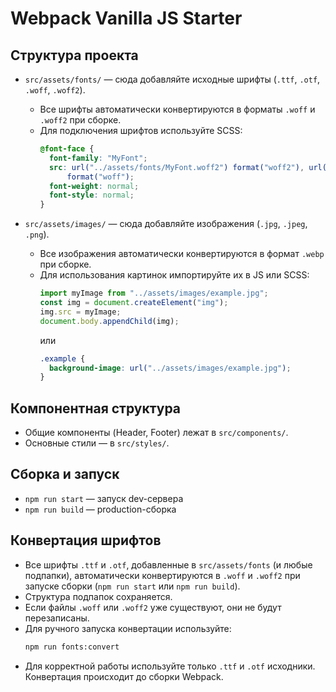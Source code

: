 # Webpack Vanilla JS Starter

## Структура проекта

- `src/assets/fonts/` — сюда добавляйте исходные шрифты (`.ttf`, `.otf`, `.woff`, `.woff2`).

  - Все шрифты автоматически конвертируются в форматы `.woff` и `.woff2` при сборке.
  - Для подключения шрифтов используйте SCSS:
    ```scss
    @font-face {
      font-family: "MyFont";
      src: url("../assets/fonts/MyFont.woff2") format("woff2"), url("../assets/fonts/MyFont.woff")
          format("woff");
      font-weight: normal;
      font-style: normal;
    }
    ```

- `src/assets/images/` — сюда добавляйте изображения (`.jpg`, `.jpeg`, `.png`).
  - Все изображения автоматически конвертируются в формат `.webp` при сборке.
  - Для использования картинок импортируйте их в JS или SCSS:
    ```js
    import myImage from "../assets/images/example.jpg";
    const img = document.createElement("img");
    img.src = myImage;
    document.body.appendChild(img);
    ```
    или
    ```scss
    .example {
      background-image: url("../assets/images/example.jpg");
    }
    ```

## Компонентная структура

- Общие компоненты (Header, Footer) лежат в `src/components/`.
- Основные стили — в `src/styles/`.

## Сборка и запуск

- `npm run start` — запуск dev-сервера
- `npm run build` — production-сборка

## Конвертация шрифтов

- Все шрифты `.ttf` и `.otf`, добавленные в `src/assets/fonts` (и любые подпапки), автоматически конвертируются в `.woff` и `.woff2` при запуске сборки (`npm run start` или `npm run build`).
- Структура подпапок сохраняется.
- Если файлы `.woff` или `.woff2` уже существуют, они не будут перезаписаны.
- Для ручного запуска конвертации используйте:
  ```bash
  npm run fonts:convert
  ```
- Для корректной работы используйте только `.ttf` и `.otf` исходники. Конвертация происходит до сборки Webpack.

